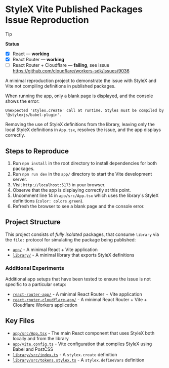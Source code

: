 # StyleX Vite Published Packages Issue Reproduction

> [!TIP]
> **Status**
> - [x] React — **working**
> - [x] React Router — **working**
> - [ ] React Router + Cloudflare — **failing**, see issue https://github.com/cloudflare/workers-sdk/issues/9036

A minimal reproduction project to demonstrate the issue with StyleX and Vite not compiling definitions in published packages.

When running the app, only a blank page is displayed, and the console shows the error:

```
Unexpected 'stylex.create' call at runtime. Styles must be compiled by '@stylexjs/babel-plugin'.
```

Removing the use of StyleX definitions from the library, leaving only the local StyleX definitions in `App.tsx`, resolves the issue, and the app displays correctly.

## Steps to Reproduce

1. Run `npm install` in the root directory to install dependencies for both packages.
2. Run `npm run dev` in the `app/` directory to start the Vite development server.
3. Visit `http://localhost:5173` in your browser.
4. Observe that the app is displaying correctly at this point.
5. Uncomment line 14 in `app/src/App.tsx` which uses the library's StyleX definitions (`color: colors.green`).
6. Refresh the browser to see a blank page and the console error.

## Project Structure

This project consists of *fully isolated* packages, that consume `library` via the `file:` protocol for simulating the package being published:

- [`app/`](./app/) - A minimal React + Vite application
- [`library/`](./library/) - A minimal library that exports StyleX definitions

### Additional Experiments

Additional app setups that have been tested to ensure the issue is not specific to a particular setup:

- [`react-router-app/`](./react-router-app/) - A minimal React Router + Vite application
- [`react-router-cloudflare-app/`](./react-router-cloudflare-app/) - A minimal React Router + Vite + Cloudflare Workers application

## Key Files

- [`app/src/App.tsx`](./app/src/App.tsx) - The main React component that uses StyleX both locally and from the library
- [`app/vite.config.ts`](./app/vite.config.ts) - Vite configuration that compiles StyleX using Babel and PostCSS
- [`library/src/index.ts`](./library/src/index.ts) - A `stylex.create` definition
- [`library/src/tokens.stylex.ts`](./library/src/tokens.stylex.ts) - A `stylex.defineVars` definition
